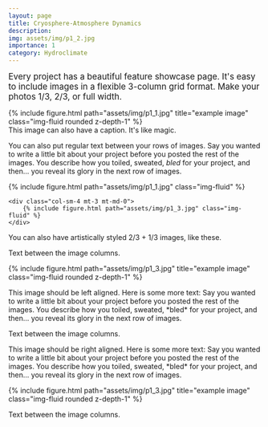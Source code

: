 ```yaml
---
layout: page
title: Cryosphere-Atmosphere Dynamics
description: 
img: assets/img/p1_2.jpg
importance: 1
category: Hydroclimate
---
```


<big> Every project has a beautiful feature showcase page.
It's easy to include images in a flexible 3-column grid format.
Make your photos 1/3, 2/3, or full width. </big>

<div class="row">
    <div class="col-sm mt-3 mt-md-0 text-center">
        {% include figure.html path="assets/img/p1_1.jpg" title="example image" class="img-fluid rounded z-depth-1" %}
    </div>
</div>
<div class="caption">
    This image can also have a caption. It's like magic.
</div>

You can also put regular text between your rows of images.
Say you wanted to write a little bit about your project before you posted the rest of the images.
You describe how you toiled, sweated, *bled* for your project, and then... you reveal its glory in the next row of images.


<div class="row justify-content-sm-center">
    <div class="col-sm-8 mt-3 mt-md-0">
        {% include figure.html path="assets/img/p1_1.jpg" class="img-fluid" %}
    </div>
   
    <div class="col-sm-4 mt-3 mt-md-0">
        {% include figure.html path="assets/img/p1_3.jpg" class="img-fluid" %}
    </div>
</div>
<div class="caption">
    You can also have artistically styled 2/3 + 1/3 images, like these.
</div>

Text between the image columns.

<div class="row">
    <div class="col-sm-6">
        {% include figure.html path="assets/img/p1_3.jpg" title="example image" class="img-fluid rounded z-depth-1" %}
    </div>
    <div class="col-sm-6">
        <p> This image should be left aligned. Here is some more text: Say you wanted to write a little bit about your project before you posted the rest of the images.
You describe how you toiled, sweated, *bled* for your project, and then... you reveal its glory in the next row of images.</p>
    </div>
</div>

Text between the image columns. 

<div class="row">
    <div class="col-sm-8">
        <p>This image should be right aligned. Here is some more text: Say you wanted to write a little bit about your project before you posted the rest of the images.
You describe how you toiled, sweated, *bled* for your project, and then... you reveal its glory in the next row of images.</p>
    </div>
    <div class="col-sm-4">
        {% include figure.html path="assets/img/p1_3.jpg" title="example image" class="img-fluid rounded z-depth-1" %}
    </div>
</div>

Text between the image columns.

